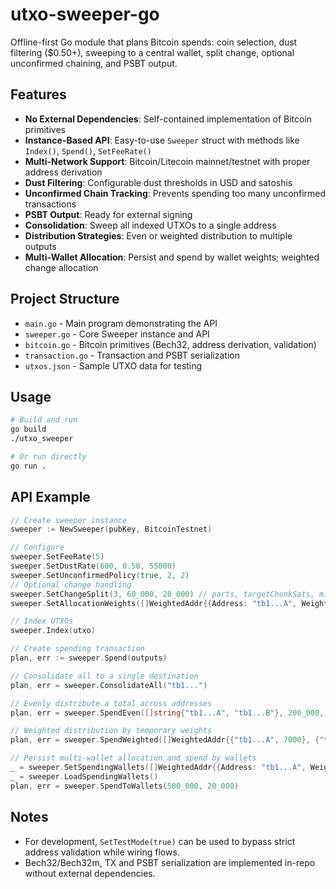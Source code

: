 # utxo-sweeper-go
Offline-first Go module that plans Bitcoin spends: coin selection, dust filtering ($0.50+), sweeping to a central wallet, split change, optional unconfirmed chaining, and PSBT output.

## Features
- **No External Dependencies**: Self-contained implementation of Bitcoin primitives
- **Instance-Based API**: Easy-to-use `Sweeper` struct with methods like `Index()`, `Spend()`, `SetFeeRate()`
- **Multi-Network Support**: Bitcoin/Litecoin mainnet/testnet with proper address derivation
- **Dust Filtering**: Configurable dust thresholds in USD and satoshis
- **Unconfirmed Chain Tracking**: Prevents spending too many unconfirmed transactions
- **PSBT Output**: Ready for external signing
 - **Consolidation**: Sweep all indexed UTXOs to a single address
 - **Distribution Strategies**: Even or weighted distribution to multiple outputs
 - **Multi-Wallet Allocation**: Persist and spend by wallet weights; weighted change allocation

## Project Structure
- `main.go` - Main program demonstrating the API
- `sweeper.go` - Core Sweeper instance and API
- `bitcoin.go` - Bitcoin primitives (Bech32, address derivation, validation)
- `transaction.go` - Transaction and PSBT serialization
- `utxos.json` - Sample UTXO data for testing

## Usage
```bash
# Build and run
go build
./utxo_sweeper

# Or run directly
go run .
```

## API Example
```go
// Create sweeper instance
sweeper := NewSweeper(pubKey, BitcoinTestnet)

// Configure
sweeper.SetFeeRate(5)
sweeper.SetDustRate(600, 0.50, 55000)
sweeper.SetUnconfirmedPolicy(true, 2, 2)
// Optional change handling
sweeper.SetChangeSplit(3, 60_000, 20_000) // parts, targetChunkSats, minChunkSats
sweeper.SetAllocationWeights([]WeightedAddr{{Address: "tb1...A", WeightBP: 6000}, {Address: "tb1...B", WeightBP: 4000}})

// Index UTXOs
sweeper.Index(utxo)

// Create spending transaction
plan, err := sweeper.Spend(outputs)

// Consolidate all to a single destination
plan, err = sweeper.ConsolidateAll("tb1...")

// Evenly distribute a total across addresses
plan, err = sweeper.SpendEven([]string{"tb1...A", "tb1...B"}, 200_000, 20_000)

// Weighted distribution by temporary weights
plan, err = sweeper.SpendWeighted([]WeightedAddr{{"tb1...A", 7000}, {"tb1...B", 3000}}, 300_000, 20_000)

// Persist multi-wallet allocation and spend by wallets
_ = sweeper.SetSpendingWallets([]WeightedAddr{{Address: "tb1...A", WeightBP: 7000}, {Address: "tb1...B", WeightBP: 3000}})
_ = sweeper.LoadSpendingWallets()
plan, err = sweeper.SpendToWallets(500_000, 20_000)
```

## Notes
- For development, `SetTestMode(true)` can be used to bypass strict address validation while wiring flows.
- Bech32/Bech32m, TX and PSBT serialization are implemented in-repo without external dependencies.
